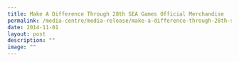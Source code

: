 ```yaml
---
title: Make A Difference Through 28th SEA Games Official Merchandise
permalink: /media-centre/media-release/make-a-difference-through-28th-sea-games-official-merchandise/
date: 2014-11-01
layout: post
description: ""
image: ""
---
```

